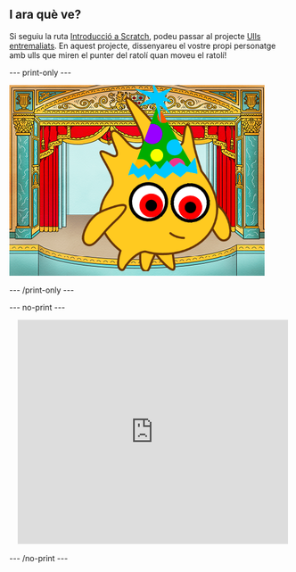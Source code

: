 ## I ara què ve?

Si seguiu la ruta [Introducció a Scratch](https://projects.raspberrypi.org/ca-ES/pathways/scratch-intro), podeu passar al projecte [Ulls entremaliats](https://projects.raspberrypi.org/ca-ES/projects/silly-eyes). En aquest projecte, dissenyareu el vostre propi personatge amb ulls que miren el punter del ratolí quan moveu el ratolí!

--- print-only ---

![El projecte 'Ulls entremaliats'.](images/googly-eye-character.png)

--- /print-only ---

--- no-print ---

<div class="scratch-preview" style="margin-left: 15px;">
  <iframe allowtransparency="true" width="485" height="402" src="https://scratch.mit.edu/projects/embed/495141114/?autostart=false" frameborder="0"></iframe>
</div>

--- /no-print ---
